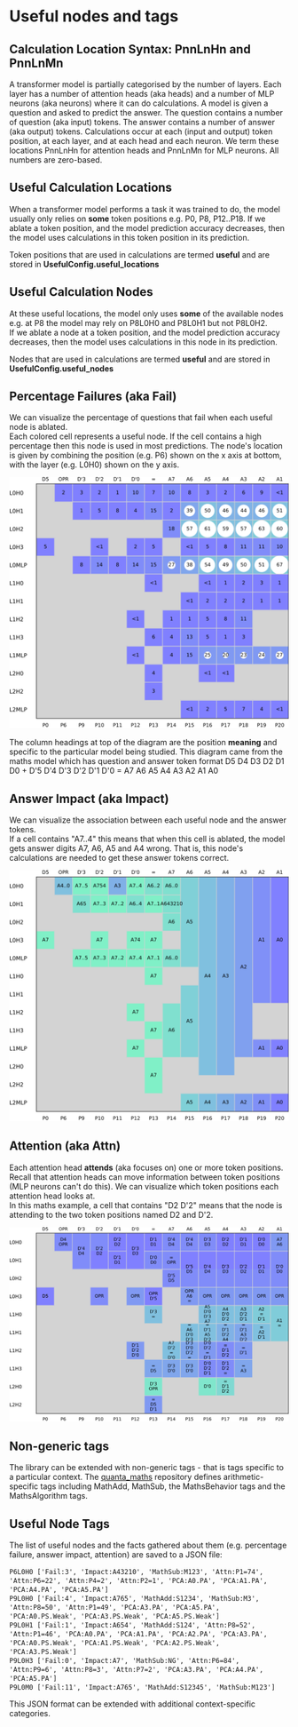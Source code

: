 # Useful nodes and tags

## Calculation Location Syntax: PnnLnHn and PnnLnMn 
A transformer model is partially categorised by the number of layers. 
Each layer has a number of attention heads (aka heads) and a number of MLP neurons (aka neurons) where it can do calculations.
A model is given a question and asked to predict the answer. The question contains a number of question (aka input) tokens. 
The answer contains a number of answer (aka output) tokens.
Calculations occur at each (input and output) token position, at each layer, and at each head and each neuron.
We term these locations PnnLnHn for attention heads and PnnLnMn for MLP neurons. All numbers are zero-based.

## Useful Calculation Locations 
When a transformer model performs a task it was trained to do, the model usually only relies on **some** token positions e.g. P0, P8, P12..P18.
If we ablate a token position, and the model prediction accuracy decreases, then the model uses calculations in this token position in its prediction.  

Token positions that are used in calculations are termed **useful** and are stored in **UsefulConfig.useful_locations**

## Useful Calculation Nodes
At these useful locations, the model only uses **some** of the available nodes e.g. at P8 the model may rely on P8L0H0 and P8L0H1 but not P8L0H2.     
If we ablate a node at a token position, and the model prediction accuracy decreases, then the model uses calculations in this node in its prediction.  

Nodes that are used in calculations are termed **useful** and are stored in **UsefulConfig.useful_nodes**

## Percentage Failures (aka Fail)
We can visualize the percentage of questions that fail when each useful node is ablated.   
Each colored cell represents a useful node. If the cell contains a high percentage then this node is used in most predictions.
The node's location is given by combining the position (e.g. P6) shown on the x axis at bottom, with the layer (e.g. L0H0) shown on the y axis.

![FailureRate](./assets/ins1_mix_d6_l3_h4_t40K_s372001FailureFrequencyBehaviorPerNode.svg?raw=true "FailureRate")

The column headings at top of the diagram are the position **meaning** and specific to the particular model being studied. 
This diagram came from the maths model which has question and answer token format
D5 D4 D3 D2 D1 D0 + D'5 D'4 D'3 D'2 D'1 D'0 = A7 A6 A5 A4 A3 A2 A1 A0

## Answer Impact (aka Impact)
We can visualize the association between each useful node and the answer tokens.   
If a cell contains "A7..4" this means that when this cell is ablated, the model gets answer digits A7, A6, A5 and A4 wrong. 
That is, this node's calculations are needed to get these answer tokens correct. 

![AnswerImpact](./assets/ins1_mix_d6_l3_h4_t40K_s372001AnswerImpactBehaviorPerNode.svg?raw=true "AnswerImpact")

## Attention (aka Attn)
Each attention head **attends** (aka focuses on) one or more token positions. Recall that attention heads can move information between token positions (MLP neurons can't do this). 
We can visualize which token positions each attention head looks at.   
In this maths example, a cell that contains "D2 D'2" means that the node is attending to the two token positions named D2 and D'2. 

![Attention](./assets/ins1_mix_d6_l3_h4_t40K_s372001AttentionBehaviorPerHead.svg?raw=true "Attention")

## Non-generic tags
The library can be extended with non-generic tags - that is tags specific to a particular context. 
The [quanta_maths](https://github.com/PhilipQuirke/quanta_maths) repository defines arithmetic-specific tags including MathAdd, MathSub, the MathsBehavior tags and the MathsAlgorithm tags.    

## Useful Node Tags
The list of useful nodes and the facts gathered about them (e.g. percentage failure, answer impact, attention) are saved to a JSON file:

```P0L0H3 ['Fail:3', 'Impact:A7', 'MathSub:M0', 'Attn:P0=100']
P6L0H0 ['Fail:3', 'Impact:A43210', 'MathSub:M123', 'Attn:P1=74', 'Attn:P6=22', 'Attn:P4=2', 'Attn:P2=1', 'PCA:A0.PA', 'PCA:A1.PA', 'PCA:A4.PA', 'PCA:A5.PA']
P9L0H0 ['Fail:4', 'Impact:A765', 'MathAdd:S1234', 'MathSub:M3', 'Attn:P8=50', 'Attn:P1=49', 'PCA:A3.PA', 'PCA:A5.PA', 'PCA:A0.PS.Weak', 'PCA:A3.PS.Weak', 'PCA:A5.PS.Weak']
P9L0H1 ['Fail:1', 'Impact:A654', 'MathAdd:S124', 'Attn:P8=52', 'Attn:P1=46', 'PCA:A0.PA', 'PCA:A1.PA', 'PCA:A2.PA', 'PCA:A3.PA', 'PCA:A0.PS.Weak', 'PCA:A1.PS.Weak', 'PCA:A2.PS.Weak', 'PCA:A3.PS.Weak']
P9L0H3 ['Fail:0', 'Impact:A7', 'MathSub:NG', 'Attn:P6=84', 'Attn:P9=6', 'Attn:P8=3', 'Attn:P7=2', 'PCA:A3.PA', 'PCA:A4.PA', 'PCA:A5.PA']
P9L0M0 ['Fail:11', 'Impact:A765', 'MathAdd:S12345', 'MathSub:M123']
```
This JSON format can be extended with additional context-specific categories.
